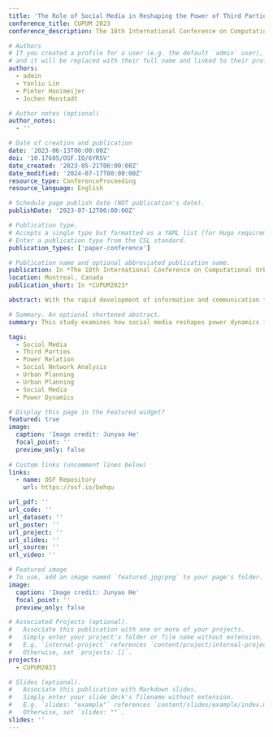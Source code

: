```yaml
---
title: 'The Role of Social Media in Reshaping the Power of Third Parties in Urban Planning'
conference_title: CUPUM 2023
conference_description: The 18th International Conference on Computational Urban Planning and Urban Management https://www.cupum2023.org/

# Authors
# If you created a profile for a user (e.g. the default `admin` user), write the username (folder name) here
# and it will be replaced with their full name and linked to their profile.
authors:
  - admin
  - Yanliu Lin
  - Pieter Hooimeijer
  - Jochen Monstadt

# Author notes (optional)
author_notes:
  - ''

# Date of creation and publication
date: '2023-06-13T00:00:00Z'
doi: '10.17605/OSF.IO/6YR5V'
date_created: '2023-05-21T00:00:00Z'
date_modified: '2024-07-17T00:00:00Z'
resource_type: ConferenceProceeding
resource_language: English

# Schedule page publish date (NOT publication's date).
publishDate: '2023-07-12T00:00:00Z'

# Publication type.
# Accepts a single type but formatted as a YAML list (for Hugo requirements).
# Enter a publication type from the CSL standard.
publication_types: ['paper-conference']

# Publication name and optional abbreviated publication name.
publication: In *The 18th International Conference on Computational Urban Planning and Urban Management*
location: Montreal, Canada
publication_short: In *CUPUM2023*

abstract: With the rapid development of information and communication technologies (ICT) over the past two decades, social media has become a new and vital public sphere for networking and communication in urban planning. Third parties have expanded their influence online, resulting in a profound transformation of power relations in urban planning. This study focuses on the influence of social media on the role, power and impact of third parties in a planning controversy in China. Based on the social network analysis of the data gathered from social media, the research enriches the understanding of the power relations between third parties and other actors in online communication networks. The results show that civil society and journalism use social media to leverage the power and facilitate a more communicative planning process. Although online communities allow for effective organization and actions in planning issues at hand, online discussions do not represent pure public interest but the interests of certain groups.

# Summary. An optional shortened abstract.
summary: This study examines how social media reshapes power dynamics in urban planning controversies, leveraging social network analysis to explore the role of third parties in China.

tags:
  - Social Media
  - Third Parties
  - Power Relation
  - Social Network Analysis
  - Urban Planning
  - Urban Planning
  - Social Media
  - Power Dynamics

# Display this page in the Featured widget?
featured: true
image:
  caption: 'Image credit: Junyao He'
  focal_point: ''
  preview_only: false
  
# Custom links (uncomment lines below)
links:
  - name: OSF Repository
    url: https://osf.io/behqu

url_pdf: ''
url_code: ''
url_dataset: ''
url_poster: ''
url_project: ''
url_slides: ''
url_source: ''
url_video: ''

# Featured image
# To use, add an image named `featured.jpg/png` to your page's folder.
image:
  caption: 'Image credit: Junyao He'
  focal_point: ''
  preview_only: false

# Associated Projects (optional).
#   Associate this publication with one or more of your projects.
#   Simply enter your project's folder or file name without extension.
#   E.g. `internal-project` references `content/project/internal-project/index.md`.
#   Otherwise, set `projects: []`.
projects:
  - CUPUM2023

# Slides (optional).
#   Associate this publication with Markdown slides.
#   Simply enter your slide deck's filename without extension.
#   E.g. `slides: "example"` references `content/slides/example/index.md`.
#   Otherwise, set `slides: ""`.
slides: ''
---
```

